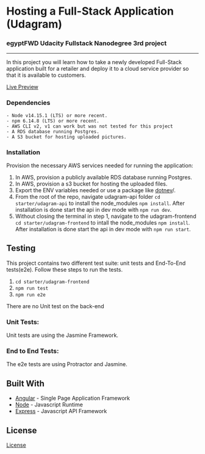 # Hosting a Full-Stack Application (Udagram)

### **egyptFWD Udacity Fullstack Nanodegree 3rd project**

---

In this project you will learn how to take a newly developed Full-Stack application built for a retailer and deploy it to a cloud service provider so that it is available to customers.

[Live Preview](http://fwd-udagram-app.s3-website-us-east-1.amazonaws.com/)

### Dependencies

```
- Node v14.15.1 (LTS) or more recent.
- npm 6.14.8 (LTS) or more recent.
- AWS CLI v2, v1 can work but was not tested for this project
- A RDS database running Postgres.
- A S3 bucket for hosting uploaded pictures.

```

### Installation

Provision the necessary AWS services needed for running the application:

1. In AWS, provision a publicly available RDS database running Postgres. <Place holder for link to classroom article>
1. In AWS, provision a s3 bucket for hosting the uploaded files. <Place holder for tlink to classroom article>
1. Export the ENV variables needed or use a package like [dotnev](https://www.npmjs.com/package/dotenv)/.
1. From the root of the repo, navigate udagram-api folder `cd starter/udagram-api` to install the node_modules `npm install`. After installation is done start the api in dev mode with `npm run dev`.
1. Without closing the terminal in step 1, navigate to the udagram-frontend `cd starter/udagram-frontend` to intall the node_modules `npm install`. After installation is done start the api in dev mode with `npm run start`.

## Testing

This project contains two different test suite: unit tests and End-To-End tests(e2e). Follow these steps to run the tests.

1. `cd starter/udagram-frontend`
1. `npm run test`
1. `npm run e2e`

There are no Unit test on the back-end

### Unit Tests:

Unit tests are using the Jasmine Framework.

### End to End Tests:

The e2e tests are using Protractor and Jasmine.

## Built With

- [Angular](https://angular.io/) - Single Page Application Framework
- [Node](https://nodejs.org) - Javascript Runtime
- [Express](https://expressjs.com/) - Javascript API Framework

## License

[License](LICENSE.txt)
